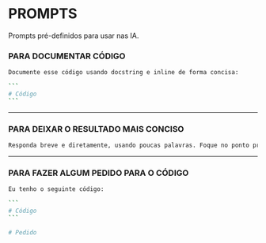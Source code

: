 # PROMPTS

Prompts pré-definidos para usar nas IA.

### PARA DOCUMENTAR CÓDIGO

``````bash
Documente esse código usando docstring e inline de forma concisa:

```
# Código
```
``````

---

### PARA DEIXAR O RESULTADO MAIS CONCISO

```bash
Responda breve e diretamente, usando poucas palavras. Foque no ponto principal sem elaboração ou perguntas adicionais.
```

---

### PARA FAZER ALGUM PEDIDO PARA O CÓDIGO

``````bash
Eu tenho o seguinte código:

```
# Código
```

# Pedido
``````
